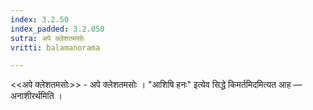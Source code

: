```yaml
---
index: 3.2.50
index_padded: 3.2.050
sutra: अपे क्लेशतमसोः
vritti: balamanorama

---
```

<<अपे क्लेशतमसोः>> - अपे क्लेशतमसोः । "आशिषि हनः" इत्येव सिद्धे किमर्तमिदमित्यत आह —  अनाशीरर्थमिति । 